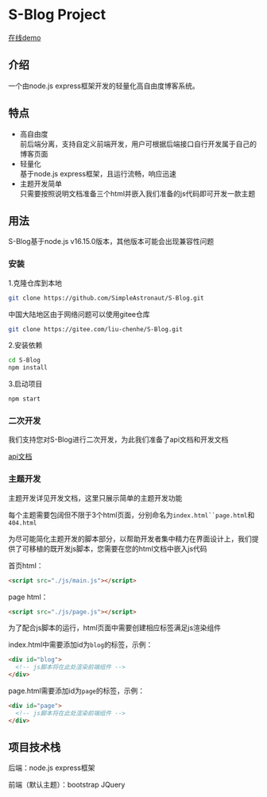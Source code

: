 # S-Blog Project

[在线demo](https://service-p0ur5tid-1304083067.bj.apigw.tencentcs.com/release/)

## 介绍
一个由node.js express框架开发的轻量化高自由度博客系统。
## 特点
* 高自由度  
前后端分离，支持自定义前端开发，用户可根据后端接口自行开发属于自己的博客页面
* 轻量化  
基于node.js express框架，且运行流畅，响应迅速
* 主题开发简单  
只需要按照说明文档准备三个html并嵌入我们准备的js代码即可开发一款主题
## 用法
S-Blog基于node.js v16.15.0版本，其他版本可能会出现兼容性问题

### 安装
1.克隆仓库到本地
```bash
git clone https://github.com/SimpleAstronaut/S-Blog.git
```
中国大陆地区由于网络问题可以使用gitee仓库
```bash
git clone https://gitee.com/liu-chenhe/S-Blog.git
```  
2.安装依赖
```bash
cd S-Blog
npm install
```
3.启动项目
```bash
npm start
```

### 二次开发
我们支持您对S-Blog进行二次开发，为此我们准备了api文档和开发文档  

[api文档](api.md)

### 主题开发
主题开发详见开发文档，这里只展示简单的主题开发功能

每个主题需要包阔但不限于3个html页面，分别命名为`index.html``page.html`和`404.html`  


为尽可能简化主题开发的脚本部分，以帮助开发者集中精力在界面设计上，我们提供了可移植的既开发js脚本，您需要在您的html文档中嵌入js代码   

首页html：
```html
<script src="./js/main.js"></script>
```  
page html：
```html
<script src="./js/page.js"></script>
```  

为了配合js脚本的运行，html页面中需要创建相应标签满足js渲染组件  

index.html中需要添加id为`blog`的标签，示例：
```html
<div id="blog">
  <!-- js脚本将在此处渲染前端组件 -->
</div>
```

page.html需要添加id为`page`的标签，示例：
```html
<div id="page">
  <!-- js脚本将在此处渲染前端组件 -->
</div>
```

## 项目技术栈
后端：node.js express框架

前端（默认主题）：bootstrap JQuery
